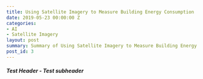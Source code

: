 ```yaml
---
title: Using Satellite Imagery to Measure Building Energy Consumption
date: 2019-05-23 00:00:00 Z
categories:
- AI
- Satellite Imagery
layout: post
summary: Summary of Using Satellite Imagery to Measure Building Energy Consumption
post_id: 3
---
```


##### **Test Header** - Test subheader
